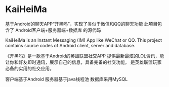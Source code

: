 # KaiHeiMa
基于Android的聊天APP“开黑吗”，实现了类似于微信和QQ的聊天功能
此项目包含了 Android客户端+服务器端+数据库 的源代码

KaiHeiMa is an Instant Messaging (IM) App like WeChat or QQ.
This project contains source codes of Android client, server and database.

《开黑吗》是一款基于Android的英雄联盟社交APP
提供最新最炫的LOL资讯，能让你和好友即时通讯，展示自己的信息，具备完备的社交功能。
是英雄联盟玩家必备的实用的社交应用。

客户端基于Android
服务器基于java线程池
数据库采用MySQL

